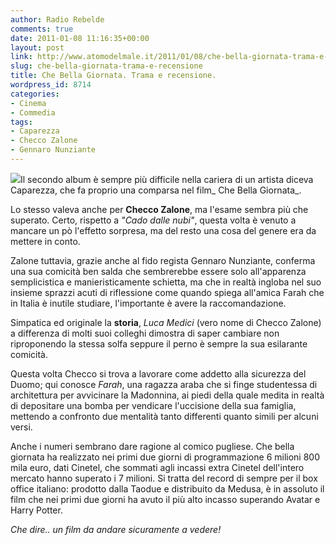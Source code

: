 ```yaml
---
author: Radio Rebelde
comments: true
date: 2011-01-08 11:16:35+00:00
layout: post
link: http://www.atomodelmale.it/2011/01/08/che-bella-giornata-trama-e-recensione/
slug: che-bella-giornata-trama-e-recensione
title: Che Bella Giornata. Trama e recensione.
wordpress_id: 8714
categories:
- Cinema
- Commedia
tags:
- Caparezza
- Checco Zalone
- Gennaro Nunziante
---
```


![](http://www.atomodelmale.it/wp-content/uploads/2011/01/che_bella_giornata-19419146-225x300.jpg)Il secondo album è sempre più difficile nella cariera di un artista diceva Caparezza, che fa proprio una comparsa nel film_ Che Bella Giornata_.

Lo stesso valeva anche per **Checco Zalone**, ma l'esame sembra più che superato.
Certo, rispetto a _"Cado dalle nubi"_, questa volta è venuto a mancare un pò l'effetto sorpresa, ma del resto una cosa del genere era da mettere in conto.

Zalone tuttavia, grazie anche al fido regista Gennaro Nunziante, conferma una sua comicità ben salda che sembrerebbe essere solo all'apparenza semplicistica e manieristicamente schietta, ma che in realtà ingloba nel suo insieme sprazzi acuti di riflessione come quando spiega all'amica Farah che in Italia è inutile studiare, l'importante è avere la raccomandazione.

Simpatica ed originale la **storia**, _Luca Medici_ (vero nome di Checco Zalone) a differenza di molti suoi colleghi dimostra di saper cambiare non riproponendo la stessa solfa seppure il perno è sempre la sua esilarante comicità.

Questa volta Checco si trova a lavorare come addetto alla sicurezza del Duomo; qui conosce _Farah_, una ragazza araba che si finge studentessa di architettura per avvicinare la Madonnina, ai piedi della quale medita in realtà di depositare una bomba per vendicare l'uccisione della sua famiglia, mettendo a confronto due mentalità tanto differenti quanto simili per alcuni versi.<!-- more -->



Anche i numeri sembrano dare ragione al comico pugliese. Che bella giornata ha realizzato nei primi due giorni di programmazione 6 milioni 800 mila euro, dati Cinetel, che sommati agli incassi extra Cinetel dell'intero mercato hanno superato i 7 milioni. Si tratta del record di sempre per il box office italiano: prodotto dalla Taodue e distribuito da Medusa, è in assoluto il film che nei primi due giorni ha avuto il più alto incasso superando Avatar e Harry Potter.

_Che dire.. un film da andare sicuramente a vedere!_
